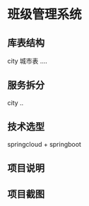 # 班级管理系统

## 库表结构

city 城市表 ....

## 服务拆分

city ..

## 技术选型

springcloud + springboot

## 项目说明

## 项目截图

   

